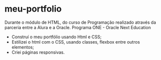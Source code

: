# meu-portfolio

Durante o módulo de HTML, do curso de Programação realizado através da parceria entre a Alura e a Oracle.
Programa ONE - Oracle Next Education

- Construí o meu portfólio usando Html e CSS;
- Estilizei o html com o CSS, usando classes, flexbox entre outros elementos;
- Criei páginas responsivas.
